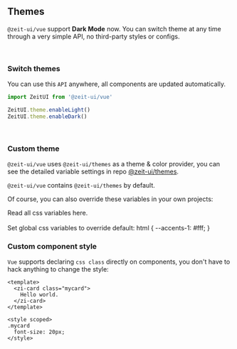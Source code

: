 ## Themes

`@zeit-ui/vue` support **Dark Mode** now. You can switch theme at any time through a very simple API,
no third-party styles or configs.

<br>

### Switch themes

You can use this `API` anywhere, all components are updated automatically.

```js
import ZeitUI from '@zeit-ui/vue'

ZeitUI.theme.enableLight()
ZeitUI.theme.enableDark()
```

<br>

### Custom theme

`@zeit-ui/vue` uses `@zeit-ui/themes` as a theme & color provider, you can see the detailed variable settings in repo [@zeit-ui/themes](https://github.com/zeit-ui/themes).

<zi-note>
<code>@zeit-ui/vue</code> contains <code>@zeit-ui/themes</code> by default.
</zi-note>

<br>

Of course, you can also override these variables in your own projects:

<zi-spacer :y="1"></zi-spacer>

<zi-description title="Step.1">
  Read all css variables <zi-link color href="https://github.com/zeit-ui/themes/blob/master/src/default/index.styl">here</zi-link>.
</zi-description>
<br>
<br>
<zi-description title="Step.2">
  Set global css variables to override default:
  <zi-code block>html {
  --accents-1: #fff;
}</zi-code>
</div>

</zi-description>

<br>

### Custom component style

`Vue` supports declaring `css class` directly on components, you don't have to hack anything to change the style:

```vue
<template>
  <zi-card class="mycard">
    Hello world.
  </zi-card>
</template>

<style scoped>
.mycard
  font-size: 20px;
</style>
```

<zi-spacer :y="3"></zi-spacer>
